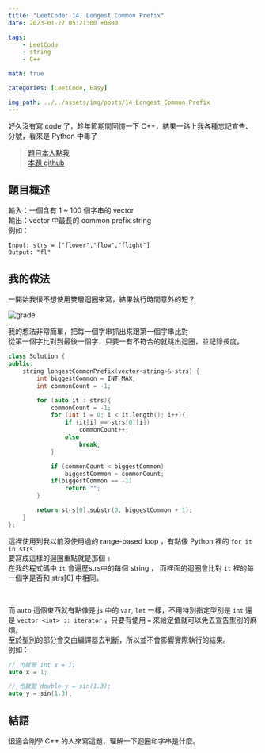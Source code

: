 ```yaml
---
title: "LeetCode: 14. Longest Common Prefix"
date: 2023-01-27 05:21:00 +0800

tags: 
    - LeetCode
    - string
    - C++

math: true

categories: [LeetCode, Easy]

img_path: ../../assets/img/posts/14_Longest_Common_Prefix
---
```


好久沒有寫 code 了，趁年節期間回憶一下 C++，結果一路上我各種忘記宣告、分號，看來是 Python 中毒了

> [題目本人點我](https://leetcode.com/problems/longest-common-prefix/description/)
> <br>
> [本題 github](https://github.com/titaliu1224/LeetCode/blob/main/easy/14-Longest%20Common%20Prefix.cpp)

## 題目概述

輸入：一個含有 1 ~ 100 個字串的 vector <br>
輸出：vector 中最長的 common prefix string <br>
例如：

```
Input: strs = ["flower","flow","flight"]
Output: "fl"
```


## 我的做法

一開始我很不想使用雙層迴圈來寫，結果執行時間意外的短？ <br>

![grade](grade.webp)

我的想法非常簡單，把每一個字串抓出來跟第一個字串比對<br>
從第一個字比對到最後一個字，只要一有不符合的就跳出迴圈，並記錄長度。

```cpp
class Solution {
public:
    string longestCommonPrefix(vector<string>& strs) {
        int biggestCommon = INT_MAX;
        int commonCount = -1;

        for (auto it : strs){
            commonCount = -1;
            for (int i = 0; i < it.length(); i++){
                if (it[i] == strs[0][i])
                    commonCount++;
                else
                    break;
            }

            if (commonCount < biggestCommon)
                biggestCommon = commonCount;
            if(biggestCommon == -1)
                return "";
        }

        return strs[0].substr(0, biggestCommon + 1);
    }
};
```

這裡使用到我以前沒使用過的 range-based loop ，有點像 Python 裡的 `for it in strs` <br>
要寫成這樣的迴圈重點就是那個 `:` <br>
在我的程式碼中 `it` 會遍歷strs中的每個 string ， 而裡面的迴圈會比對 `it` 裡的每一個字是否和 strs[0] 中相同。

<br>

而 `auto` 這個東西就有點像是 js 中的 `var`, `let` 一樣，不用特別指定型別是 `int` 還是 `vector <int> :: iterator` ，只要有使用 `=` 來給定值就可以免去宣告型別的麻煩。<br>
至於型別的部分會交由編譯器去判斷，所以並不會影響實際執行的結果。<br>
例如：

```cpp
// 也就是 int x = 1;
auto x = 1;

// 也就是 double y = sin(1.3);
auto y = sin(1.3); 
```

## 結語

很適合剛學 C++ 的人來寫這題，理解一下迴圈和字串是什麼。

